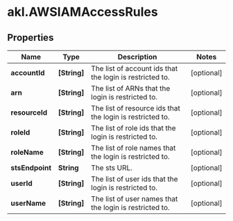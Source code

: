 # akl.AWSIAMAccessRules

## Properties

Name | Type | Description | Notes
------------ | ------------- | ------------- | -------------
**accountId** | **[String]** | The list of account ids that the login is restricted to. | [optional] 
**arn** | **[String]** | The list of ARNs that the login is restricted to. | [optional] 
**resourceId** | **[String]** | The list of resource ids that the login is restricted to. | [optional] 
**roleId** | **[String]** | The list of role ids that the login is restricted to. | [optional] 
**roleName** | **[String]** | The list of role names that the login is restricted to. | [optional] 
**stsEndpoint** | **String** | The sts URL. | [optional] 
**userId** | **[String]** | The list of user ids that the login is restricted to. | [optional] 
**userName** | **[String]** | The list of user names that the login is restricted to. | [optional] 


